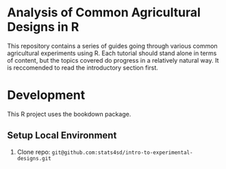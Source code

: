 # Analysis of Common Agricultural Designs in R
This repository contains a series of guides going through various common agricultural experiments using R. Each tutorial should stand alone in terms of content, but the topics covered do progress in a relatively natural way. It is reccomended to read the introductory section first.

# Development
This R project uses the bookdown package.

## Setup Local Environment
1.	Clone repo: `git@github.com:stats4sd/intro-to-experimental-designs.git`

